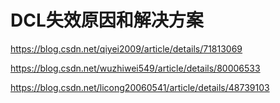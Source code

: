# DCL失效原因和解决方案

https://blog.csdn.net/qiyei2009/article/details/71813069

https://blog.csdn.net/wuzhiwei549/article/details/80006533

https://blog.csdn.net/licong20060541/article/details/48739103
